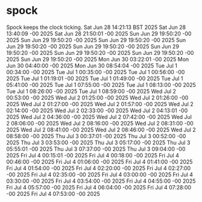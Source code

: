 # spock
Spock keeps the clock ticking.
Sat Jun 28 14:21:13 BST 2025
Sat Jun 28 13:40:09 -00 2025
Sat Jun 28 21:50:01 -00 2025
Sun Jun 29 19:50:20 -00 2025
Sun Jun 29 19:50:20 -00 2025
Sun Jun 29 19:50:20 -00 2025
Sun Jun 29 19:50:20 -00 2025
Sun Jun 29 19:50:20 -00 2025
Sun Jun 29 19:50:20 -00 2025
Sun Jun 29 19:50:20 -00 2025
Sun Jun 29 19:50:20 -00 2025
Sun Jun 29 19:50:20 -00 2025
Mon Jun 30 03:22:01 -00 2025
Mon Jun 30 04:40:00 -00 2025
Mon Jun 30 08:54:04 -00 2025
Tue Jul  1 00:34:00 -00 2025
Tue Jul  1 00:35:00 -00 2025
Tue Jul  1 00:56:00 -00 2025
Tue Jul  1 01:19:01 -00 2025
Tue Jul  1 01:49:00 -00 2025
Tue Jul  1 05:41:00 -00 2025
Tue Jul  1 07:55:00 -00 2025
Tue Jul  1 08:13:00 -00 2025
Tue Jul  1 08:26:00 -00 2025
Tue Jul  1 08:59:00 -00 2025
Wed Jul  2 00:53:00 -00 2025
Wed Jul  2 01:25:00 -00 2025
Wed Jul  2 01:26:00 -00 2025
Wed Jul  2 01:27:00 -00 2025
Wed Jul  2 01:57:00 -00 2025
Wed Jul  2 02:14:00 -00 2025
Wed Jul  2 02:33:00 -00 2025
Wed Jul  2 04:13:01 -00 2025
Wed Jul  2 04:36:00 -00 2025
Wed Jul  2 07:42:00 -00 2025
Wed Jul  2 08:06:00 -00 2025
Wed Jul  2 08:16:00 -00 2025
Wed Jul  2 08:31:00 -00 2025
Wed Jul  2 08:41:00 -00 2025
Wed Jul  2 08:46:00 -00 2025
Wed Jul  2 08:58:00 -00 2025
Thu Jul  3 00:37:01 -00 2025
Thu Jul  3 00:52:00 -00 2025
Thu Jul  3 03:53:00 -00 2025
Thu Jul  3 05:17:00 -00 2025
Thu Jul  3 05:55:01 -00 2025
Thu Jul  3 07:37:00 -00 2025
Thu Jul  3 09:04:00 -00 2025
Fri Jul  4 00:15:01 -00 2025
Fri Jul  4 00:18:00 -00 2025
Fri Jul  4 00:46:00 -00 2025
Fri Jul  4 01:06:00 -00 2025
Fri Jul  4 01:41:00 -00 2025
Fri Jul  4 01:54:00 -00 2025
Fri Jul  4 02:20:00 -00 2025
Fri Jul  4 02:27:00 -00 2025
Fri Jul  4 02:35:00 -00 2025
Fri Jul  4 03:00:00 -00 2025
Fri Jul  4 03:30:00 -00 2025
Fri Jul  4 03:54:00 -00 2025
Fri Jul  4 04:55:00 -00 2025
Fri Jul  4 05:57:00 -00 2025
Fri Jul  4 06:04:00 -00 2025
Fri Jul  4 07:28:00 -00 2025
Fri Jul  4 07:53:00 -00 2025
